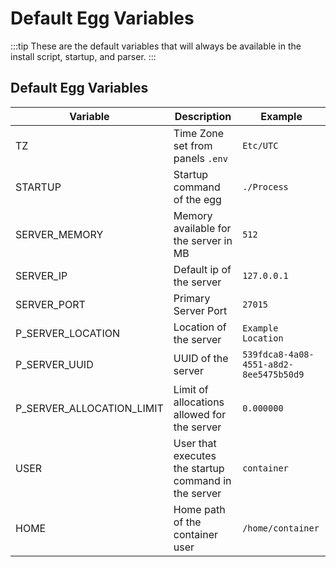 # Default Egg Variables

:::tip
These are the default variables that will always be available in the install script, startup, and parser.
:::

## Default Egg Variables

| Variable | Description | Example |
|----------|-------------|---------|
| TZ       | Time Zone set from panels `.env` |  `Etc/UTC` |
| STARTUP  | Startup command of the egg | `./Process` |
| SERVER_MEMORY | Memory available for the server in MB | `512` |
| SERVER_IP | Default ip of the server | `127.0.0.1` |
| SERVER_PORT | Primary Server Port | `27015` |
| P_SERVER_LOCATION | Location of the server | `Example Location` |
| P_SERVER_UUID | UUID of the server | `539fdca8-4a08-4551-a8d2-8ee5475b50d9` |
| P_SERVER_ALLOCATION_LIMIT | Limit of allocations allowed for the server | `0.000000` |
| USER | User that executes the startup command in the server | `container` |
| HOME | Home path of the container user | `/home/container` |

